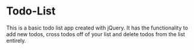 # Todo-List
This is a basic todo list app created with jQuery. It has the functionality to add new todos, cross todos off of your list and delete todos from the list entirely.
